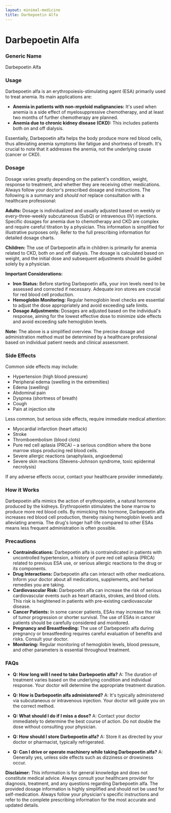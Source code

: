 ```yaml
---
layout: minimal-medicine
title: Darbepoetin Alfa
---
```


# Darbepoetin Alfa
### Generic Name
Darbepoetin Alfa

### Usage
Darbepoetin alfa is an erythropoiesis-stimulating agent (ESA) primarily used to treat anemia.  Its main applications are:

* **Anemia in patients with non-myeloid malignancies:** It's used when anemia is a side effect of myelosuppressive chemotherapy, and at least two months of further chemotherapy are planned.
* **Anemia due to chronic kidney disease (CKD):** This includes patients both on and off dialysis.  

Essentially, Darbepoetin alfa helps the body produce more red blood cells, thus alleviating anemia symptoms like fatigue and shortness of breath.  It's crucial to note that it addresses the anemia, not the underlying cause (cancer or CKD).

### Dosage

Dosage varies greatly depending on the patient's condition, weight, response to treatment, and whether they are receiving other medications.  Always follow your doctor's prescribed dosage and instructions.  The following is a summary and *should not* replace consultation with a healthcare professional:

**Adults:**  Dosage is individualized and usually adjusted based on weekly or every-three-weekly subcutaneous (SubQ) or intravenous (IV) injections.  Specific dosages for anemia due to chemotherapy and CKD are complex and require careful titration by a physician.  This information is simplified for illustrative purposes only.  Refer to the full prescribing information for detailed dosage charts.


**Children:**  The use of Darbepoetin alfa in children is primarily for anemia related to CKD, both on and off dialysis.  The dosage is calculated based on weight, and the initial dose and subsequent adjustments should be guided solely by a physician.

**Important Considerations:**
* **Iron Status:** Before starting Darbepoetin alfa, your iron levels need to be assessed and corrected if necessary. Adequate iron stores are crucial for red blood cell production.
* **Hemoglobin Monitoring:**  Regular hemoglobin level checks are essential to adjust the dose appropriately and avoid exceeding safe limits.
* **Dosage Adjustments:**  Dosages are adjusted based on the individual's response, aiming for the lowest effective dose to minimize side effects and avoid exceeding safe hemoglobin levels.  

**Note:** The above is a simplified overview. The precise dosage and administration method must be determined by a healthcare professional based on individual patient needs and clinical assessment.

### Side Effects

Common side effects may include:

* Hypertension (high blood pressure)
* Peripheral edema (swelling in the extremities)
* Edema (swelling)
* Abdominal pain
* Dyspnea (shortness of breath)
* Cough
* Pain at injection site

Less common, but serious side effects,  require immediate medical attention:

* Myocardial infarction (heart attack)
* Stroke
* Thromboembolism (blood clots)
* Pure red cell aplasia (PRCA) – a serious condition where the bone marrow stops producing red blood cells.
* Severe allergic reactions (anaphylaxis, angioedema)
* Severe skin reactions (Stevens-Johnson syndrome, toxic epidermal necrolysis)

If any adverse effects occur, contact your healthcare provider immediately.

### How it Works

Darbepoetin alfa mimics the action of erythropoietin, a natural hormone produced by the kidneys.  Erythropoietin stimulates the bone marrow to produce more red blood cells. By mimicking this hormone, Darbepoetin alfa increases red blood cell production, thereby raising hemoglobin levels and alleviating anemia. The drug's longer half-life compared to other ESAs means less frequent administration is often possible.

### Precautions

* **Contraindications:** Darbepoetin alfa is contraindicated in patients with uncontrolled hypertension, a history of pure red cell aplasia (PRCA) related to previous ESA use, or serious allergic reactions to the drug or its components.
* **Drug Interactions:**  Darbepoetin alfa can interact with other medications.  Inform your doctor about all medications, supplements, and herbal remedies you are taking.
* **Cardiovascular Risk:**  Darbepoetin alfa can increase the risk of serious cardiovascular events such as heart attacks, strokes, and blood clots.  This risk is heightened in patients with pre-existing cardiovascular disease.
* **Cancer Patients:** In some cancer patients,  ESAs may increase the risk of tumor progression or shorter survival.  The use of ESAs in cancer patients should be carefully considered and monitored.
* **Pregnancy and Breastfeeding:** The use of Darbepoetin alfa during pregnancy or breastfeeding requires careful evaluation of benefits and risks.  Consult your doctor.
* **Monitoring:**  Regular monitoring of hemoglobin levels, blood pressure, and other parameters is essential throughout treatment.


### FAQs

* **Q: How long will I need to take Darbepoetin alfa?** A: The duration of treatment varies based on the underlying condition and individual response.  Your doctor will determine the appropriate treatment duration.

* **Q: How is Darbepoetin alfa administered?** A: It's typically administered via subcutaneous or intravenous injection.  Your doctor will guide you on the correct method.

* **Q: What should I do if I miss a dose?** A: Contact your doctor immediately to determine the best course of action.  Do not double the dose without consulting your physician.

* **Q: How should I store Darbepoetin alfa?** A: Store it as directed by your doctor or pharmacist, typically refrigerated.

* **Q: Can I drive or operate machinery while taking Darbepoetin alfa?** A:  Generally yes, unless side effects such as dizziness or drowsiness occur.


**Disclaimer:** This information is for general knowledge and does not constitute medical advice.  Always consult your healthcare provider for diagnosis, treatment, and any questions regarding Darbepoetin alfa. The provided dosage information is highly simplified and should not be used for self-medication.  Always follow your physician's specific instructions and refer to the complete prescribing information for the most accurate and updated details.
